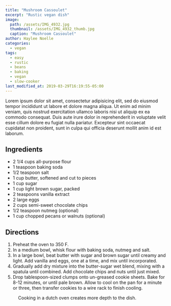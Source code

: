 ```yaml
---
title: "Mushroom Cassoulet"
excerpt: "Rustic vegan dish"
image: 
  path: /assets/IMG_4932.jpg
  thumbnail: /assets/IMG_4932_thumb.jpg
  caption: "Mushroom Cassoulet"
author: Haylee Noelle
categories:
  - vegan
tags:
  - easy
  - rustic
  - beans
  - baking
  - vegan
  - slow-cooker
last_modified_at: 2019-03-29T16:19:55-05:00
---
```


Lorem ipsum dolor sit amet, consectetur adipisicing elit, sed do eiusmod
tempor incididunt ut labore et dolore magna aliqua. Ut enim ad minim veniam,
quis nostrud exercitation ullamco laboris nisi ut aliquip ex ea commodo
consequat. Duis aute irure dolor in reprehenderit in voluptate velit esse
cillum dolore eu fugiat nulla pariatur. Excepteur sint occaecat cupidatat non
proident, sunt in culpa qui officia deserunt mollit anim id est laborum.

## Ingredients

* 2 1/4 cups all-purpose flour
* 1 teaspoon baking soda
* 1/2 teaspoon salt
* 1 cup butter, softened and cut to pieces
* 1 cup sugar
* 1 cup light brown sugar, packed
* 2 teaspoons vanilla extract
* 2 large eggs
* 2 cups semi-sweet chocolate chips
* 1/2 teaspoon nutmeg (optional)
* 1 cup chopped pecans or walnuts (optional)

## Directions

1. Preheat the oven to 350 F.
2. In a medium bowl, whisk flour with baking soda, nutmeg and salt.
3. In a large bowl, beat butter with sugar and brown sugar until creamy and light. Add vanilla and eggs, one at a time, and mix until incorporated.
4. Gradually add dry mixture into the butter-sugar wet blend, mixing with a spatula until combined. Add chocolate chips and nuts until just mixed.
5. Drop tablespoon-sized clumps onto un-greased cookie sheets. Bake for 8-12 minutes, or until pale brown. Allow to cool on the pan for a minute or three, then transfer cookies to a wire rack to finish cooling.



<!-- ![image-center]({{ '/assets/IMG_4929.jpg' | absolute_url }}){: .align-center}
 -->


<figure class="align-center">
  <a href="#"><img src="{{ '/assets/IMG_4929.jpg' | absolute_url }}" alt=""></a>
  <figcaption>Cooking in a dutch oven creates more depth to the dish.</figcaption>
</figure> 

